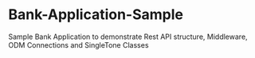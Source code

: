 # Bank-Application-Sample
Sample Bank Application to demonstrate Rest API structure, Middleware, ODM Connections and SingleTone Classes
